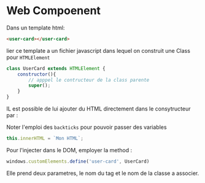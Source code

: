 # Web Compoenent

Dans un template html:
```html
<user-card></user-card>
```
lier ce template a un fichier javascript dans lequel on construit une Class pour `HTMLElement`
```js
class UserCard extends HTMLElement {
    constructor(){
        // apppel le contructeur de la class parente
        super();
    }
}
```
IL est possible de lui ajouter du HTML directement dans le consytructeur par :

Noter l'emploi des `backticks` pour pouvoir passer des variables
```js
this.innerHTML = `Mon HTML`;
```

Pour l'injecter dans le DOM, employer la method :
```js
windows.customElements.define('user-card', UserCard)
```
Elle prend deux parametres, le nom du tag et le nom de la classe a associer.
